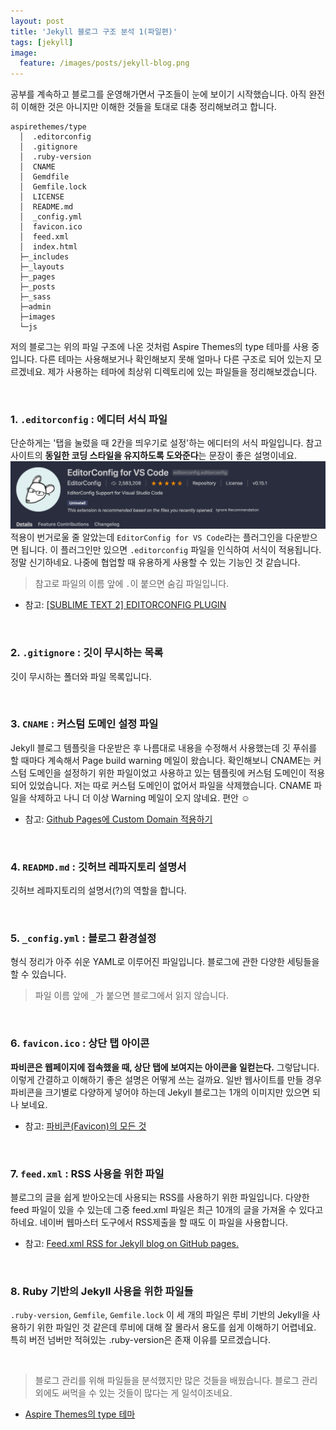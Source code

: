 ```yaml
---
layout: post
title: 'Jekyll 블로그 구조 분석 1(파일편)'
tags: [jekyll]
image:
  feature: /images/posts/jekyll-blog.png
---
```


공부를 계속하고 블로그를 운영해가면서 구조들이 눈에 보이기 시작했습니다. 아직 완전히 이해한 것은 아니지만 이해한 것들을 토대로 대충 정리해보려고 합니다.

```
aspirethemes/type
  │  .editorconfig
  │  .gitignore
  │  .ruby-version
  │  CNAME
  │  Gemdfile
  │  Gemfile.lock
  │  LICENSE
  │  README.md
  │  _config.yml
  │  favicon.ico
  │  feed.xml
  │  index.html
  ├─_includes
  ├─_layouts
  ├─_pages
  ├─_posts
  ├─_sass
  ├─admin
  ├─images
  └─js
```

저의 블로그는 위의 파일 구조에 나온 것처럼 Aspire Themes의 type 테마를 사용 중입니다. 다른 테마는 사용해보거나 확인해보지 못해 얼마나 다른 구조로 되어 있는지 모르겠네요. 제가 사용하는 테마에 최상위 디렉토리에 있는 파일들을 정리해보겠습니다.

<br>

### 1. `.editorconfig` : 에디터 서식 파일
단순하게는 '탭을 눌렀을 때 2칸을 띄우기로 설정'하는 에디터의 서식 파일입니다. 참고 사이트의 **동일한 코딩 스타일을 유지하도록 도와준다**는 문장이 좋은 설명이네요.
![EditorConfig for VS Code](/images/posts/2020-09-28/editorconfig-for-vscode.png)
적용이 번거로울 줄 알았는데 `EditorConfig for VS Code`라는 플러그인을 다운받으면 됩니다. 이 플러그인만 있으면 `.editorconfig` 파일을 인식하여 서식이 적용됩니다. 정말 신기하네요. 나중에 협업할 때 유용하게 사용할 수 있는 기능인 것 같습니다.
> 참고로 파일의 이름 앞에 `.`이 붙으면 숨김 파일입니다.
- 참고: [[SUBLIME TEXT 2] EDITORCONFIG PLUGIN](https://josephkim75.wordpress.com/tag/editorconfig/)

<br>

### 2. `.gitignore` : 깃이 무시하는 목록
깃이 무시하는 폴더와 파일 목록입니다.

<br>

### 3. `CNAME` : 커스텀 도메인 설정 파일
Jekyll 블로그 템플릿을 다운받은 후 나름대로 내용을 수정해서 사용했는데 깃 푸쉬를 할 때마다 계속해서 Page build warning 메일이 왔습니다. 확인해보니 CNAME는 커스텀 도메인을 설정하기 위한 파일이었고 사용하고 있는 템플릿에 커스텀 도메인이 적용되어 있었습니다.
저는 따로 커스텀 도메인이 없어서 파일을 삭제했습니다. CNAME 파일을 삭제하고 나니 더 이상 Warning 메일이 오지 않네요. 편안 ☺️

- 참고: [Github Pages에 Custom Domain 적용하기](https://www.holaxprogramming.com/2017/05/15/github-page-and-custom-domain/)

<br>

### 4. `READMD.md` : 깃허브 레파지토리 설명서
깃허브 레파지토리의 설명서(?)의 역할을 합니다.

<br>

### 5. `_config.yml` : 블로그 환경설정
형식 정리가 아주 쉬운 YAML로 이루어진 파일입니다. 블로그에 관한 다양한 세팅들을 할 수 있습니다.
> 파일 이름 앞에 `_`가 붙으면 블로그에서 읽지 않습니다.

<br>

### 6. `favicon.ico` : 상단 탭 아이콘
**파비콘은 웹페이지에 접속했을 때, 상단 탭에 보여지는 아이콘을 일컫는다.** 그렇답니다. 이렇게 간결하고 이해하기 좋은 설명은 어떻게 쓰는 걸까요.
일반 웹사이트를 만들 경우 파비콘을 크기별로 다양하게 넣어야 하는데 Jekyll 블로그는 1개의 이미지만 있으면 되나 보네요.

- 참고: [파비콘(Favicon)의 모든 것](https://webdir.tistory.com/337)

<br>

### 7. `feed.xml` : RSS 사용을 위한 파일
블로그의 글을 쉽게 받아오는데 사용되는 RSS를 사용하기 위한 파일입니다.
다양한 feed 파일이 있을 수 있는데 그중 feed.xml 파일은 최근 10개의 글을 가져올 수 있다고 하네요.
네이버 웹마스터 도구에서 RSS제출을 할 때도 이 파일을 사용합니다.
- 참고: [Feed.xml RSS for Jekyll blog on GitHub pages.](https://blocks.roadtolarissa.com/roachhd/f664d2cae2da899be3f6)

<br>

### 8. Ruby 기반의 Jekyll 사용을 위한 파일들
`.ruby-version`, `Gemfile`, `Gemfile.lock` 이 세 개의 파일은 루비 기반의 Jekyll을 사용하기 위한 파일인 것 같은데 루비에 대해 잘 몰라서 용도를 쉽게 이해하기 어렵네요. 특히 버전 넘버만 적혀있는 .ruby-version은 존재 이유를 모르겠습니다.

<br>

> 블로그 관리를 위해 파일들을 분석했지만 많은 것들을 배웠습니다. 블로그 관리 외에도 써먹을 수 있는 것들이 많다는 게 일석이조네요.

- [Aspire Themes의 type 테마](https://github.com/aspirethemes/type)